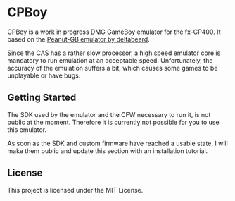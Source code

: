 # CPBoy

CPBoy is a work in progress DMG GameBoy emulator for the fx-CP400. It based on the [Peanut-GB emulator by deltabeard](https://github.com/deltabeard/Peanut-GB).

Since the CAS has a rather slow processor, a high speed emulator core is mandatory to run emulation at an acceptable speed. Unfortunately, the accuracy of the emulation suffers a bit, which causes some games to be unplayable or have bugs. 


## Getting Started

The SDK used by the emulator and the CFW necessary to run it, is not public at the moment. Therefore it is currently not possible for you to use this emulator.

As soon as the SDK and custom firmware have reached a usable state, I will make them public and update this section with an installation tutorial.


## License

This project is licensed under the MIT License.
